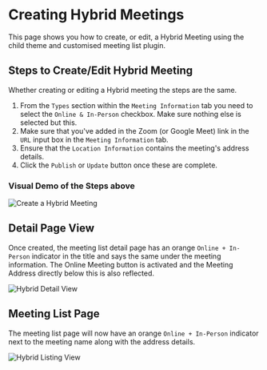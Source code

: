 # Creating Hybrid Meetings

This page shows you how to create, or edit, a Hybrid Meeting using the child
theme and customised meeting list plugin.

## Steps to Create/Edit Hybrid Meeting

Whether creating or editing a Hybrid meeting the steps are the same.

1. From the `Types` section within the `Meeting Information` tab you need to
   select the `Online & In-Person` checkbox. Make sure nothing else is
   selected but this.
2. Make sure that you've added in the Zoom (or Google Meet) link in the
   `URL` input box in the `Meeting Information` tab.
3. Ensure that the `Location Information` contains the meeting's address
   details.
4. Click the `Publish` or `Update` button once these are complete.

### Visual Demo of the Steps above

![][creating]

## Detail Page View

Once created, the meeting list detail page has an orange `Online +
In-Person` indicator in the title and says the same under the meeting
information. The Online Meeting button is activated and the Meeting Address
directly below this is also reflected.

![][detail]

## Meeting List Page

The meeting list page will now have an orange `Online + In-Person` indicator
next to the meeting name along with the address details.

![][listing]


[creating]: /docs/images/hybrid-creating.gif "Create a Hybrid Meeting"
[listing]: /docs/images/hybrid-listing.png "Hybrid Listing View"
[detail]: /docs/images/hybrid-detail.png "Hybrid Detail View"
